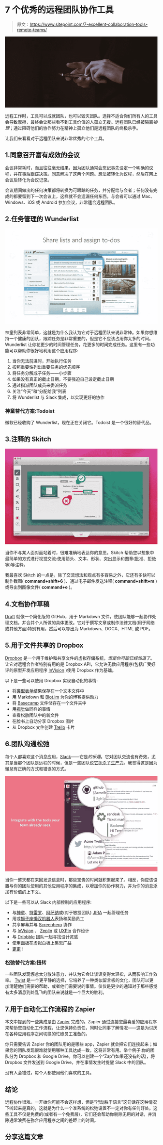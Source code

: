 # 7 个优秀的远程团队协作工具

> 原文：<https://www.sitepoint.com/7-excellent-collaboration-tools-remote-teams/>

![A mobile user](img/9798d123b33d4e4e8f52ec5ea02844d4.png)

远程工作时，工具可以成就团队，也可以毁灭团队。选择不适合你们所有人的工具会导致摩擦，最终会让那些看不到工具价值的人孤立无援。远程团队已经被隔离*物理*；通过阻碍他们的协作努力在精神上孤立他们是远程团队的终极杀手。

让我们来看看对于远程团队来说非常优秀的七个工具。

## 1.同意召开富有成效的会议

会议非常耗时，而且往往毫无结果，因为团队通常会忘记事先设定一个明确的议程，并在事后跟踪决策。[同意](https://www.agreedo.com)解决了这两个问题。想法被转化为议程，然后在网上会议后转化为会议记录。

会议期间做出的任何决策都将转换为可跟踪的任务，并分配给与会者；任何没有完成的都要留到下一次会议上，这样就不会遗漏任何东西。与会者可以通过 Mac、Windows、iOS 或 Android 参加会议，非常适合远程团队。

## 2.任务管理的 Wunderlist

![Wunderlist for remote task management](img/7f131c8859c44a7515a435b207e90ca0.png)

神童列表非常简单，这就是为什么我认为它对于远程团队来说非常棒。如果你想维持一个健康的团队，跟踪任务是非常重要的，但是它不应该占用你太多的时间。Wunderlist 让你花更少的时间管理任务，花更多的时间完成任务。这里有一些功能可以帮助你很好地利用这个应用程序:

1.  当你无法前进时，开始执行任务
2.  按照重要性列出重要任务的优先顺序
3.  将任务分解成子任务——小步骤
4.  如果没有真正的截止日期，不要强迫自己设定截止日期
5.  通过指派团队成员来委派任务
6.  关注“今天”和“分配给我”列表
7.  将 Wunderlist 与 Slack 集成，以实现更好的协作

### 神童替代方案:Todoist

微软已经收购了 Wunderlist，现在正在关闭它。Todoist 是一个很好的替代品。

## 3.注释的 Skitch

![Skitch for remote annotations](img/ebad559106c291be211b33dbeabcb132.png)

当你不与某人面对面站着时，很难准确地表达你的意思。Skitch 帮助您以想象中最简单的方式进行视觉交流:使用箭头、文本、形状、突出显示和图章(批准、拒绝等)等注释。

我最喜欢 Skitch 的一点是，除了交流想法和观点有多容易之外，它还有多快可以制作截图( **command+shift+6** )、通过电子邮件发送注释( **command+shift+m** )或导出到图像文件( **command+e** )。

## 4.文档协作草稿

[Draft](https://draftin.com/) 就像一个简化版的 GitHub，用于 Markdown 文件，使团队能够一起协作处理文档，并合并个人所做的具体更改。它对于撰写文章或制作法律文档(用于网络或其他方面)特别有用，然后可以导出为 Markdown、DOCX、HTML 或 PDF。

## 5.用于文件共享的 Dropbox

[Dropbox](https://www.dropbox.com/) 是一个用于维护和共享文件的虚拟存储系统，*但是你可能已经知道了*。让它对远程合作者特别有用的是 Dropbox API，它允许无数应用程序(包括广受好评的原型开发应用程序 [InVision](https://www.invisionapp.com/) )使用 Dropbox 作为基础。

以下是一些可以使用 Dropbox 实现自动化的事情:

*   将[类型表单](https://www.typeform.com/)结果保存在一个文本文件中
*   用 Markdown 和 [Blot.im](https://blot.im/) 为你的博客提供动力
*   将 [Basecamp](https://basecamp.com/) 文件储存在一个文件夹中
*   用[视觉](https://www.invisionapp.com/)做同样的事情
*   查看松散团队中的新文件
*   在脸书上自动分享 Dropbox 图片
*   从 Dropbox 文件创建 [Trello](https://trello.com/) 卡片

## 6.团队沟通松弛

每个人都喜欢这个消息应用，[Slack](https://slack.com/)——它是*的乐趣*。它对团队交流也有奇效，尤其是当那个团队是远程的时候，但是一些团队说[它扼杀了生产力](https://medium.com/better-people/slack-i-m-breaking-up-with-you-54600ace03ea#.1xuxiajtl)。我觉得这是因为懈怠有正确的方式和错误的方式。

![Slack for remote communication](img/ff24c14711f7876d67f031561b4f1d9a.png)

当你一整天都在来回发送信息时，那些宝贵的时间就积累起来了。相反，你应该设置与你的团队使用的其他应用程序的集成，以增加你的协作努力，并为你的消息添加有价值的上下文。

以下是一些可以从 Slack 内部控制的应用程序:

*   与[神童](https://slack.com/apps/A0F7VRHTN-wunderlist)、[特雷罗](https://slack.com/apps/A0F814C4R-trello)、[阿萨纳](https://slack.com/apps/A0F81FK1C-asana)或(对于敏捷团队) [JIRA](https://slack.com/apps/A0F7YS3MZ-jira) 一起管理任务
*   用或[狮子座懒汉机器人](https://slack.com/apps/A0GU27WR1-leo-officevibe-bot)表扬和奖励员工
*   共享屏幕并与 [Screenhero](https://slack.com/apps/A0F7XDVHB-screenhero) 协作
*   与 [InVision](https://slack.com/apps/A08N434LS-invision-app) 、 [Zeplin](https://slack.com/apps/A08MGBLJV-zeplin) 或 [UXPin](https://slack.com/apps/A0J8PT0T0-uxpin) 合作设计
*   与 [Dribbble](https://slack.com/apps/A0CGVC7K7-dribbble) 团队一起寻找设计灵感
*   使用[画板](https://slack.com/apps/A02NEMM42-sketchboard)在虚拟白板上集思广益
*   [更更](https://slack.com/apps)！

### 松弛替代方案:扭转

一些团队发现懈怠太分散注意力，并认为它会让谈话变得太轻松，从而影响工作效率。 [Twist](https://twistapp.com/) 是一个更平静的选择，它培养了一种类似留言板的文化，团队可以更加清楚他们需要的帮助，或者他们需要说的事情。仅仅是更少的通知对于那些感觉有太多消息到处乱飞的团队来说就是一个巨大的胜利。

## 7.用于自动化工作流程的 Zapier

本文中提到的一些集成是由 [Zapier](https://zapier.com) 完成的。Zapier 通过连接您最喜爱的应用程序来帮助您自动化工作流程，让您保持负责任，同时让同事了解情况——这是为讨厌在各种应用程序之间切换的忙碌员工准备的。

你只需要告诉 Zapier 你的团队用的是哪些 app，Zapier 就会把它们连接起来；如果您的团队发现很难就使用哪种工具达成一致，这将非常有用。举个例子:你的团队分为 Dropbox 和 Google Drive。你可以创建一个“Zap”(如果还没有的话)，将 Dropbox 文件发送到 Google Drive，并在事情发生时提醒 Slack 中的团队。

没有人会错过，每个人都使用他们喜欢的工具。

## 结论

远程协作很难。一开始你可能不会这样想，但是“行动胜于语言”这句话在这种情况下听起来是真的，这就是为什么一个准系统的松弛设置不一定对你有任何好处。这些工具不仅是免费的(或者有一个免费层)，它们还会帮助你剔除无用的对话，并消除通常浪费在弥合应用程序之间的差距上的时间。

## 分享这篇文章